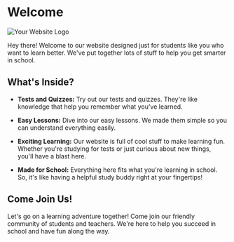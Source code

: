 # Welcome 

![Your Website Logo](link_to_your_logo.png)

Hey there! Welcome to our website designed just for students like you who want to learn better. We've put together lots of stuff to help you get smarter in school.

## What's Inside?

- **Tests and Quizzes:** Try out our tests and quizzes. They're like knowledge that help you remember what you've learned.
  
- **Easy Lessons:** Dive into our easy lessons. We made them simple so you can understand everything easily.
  
- **Exciting Learning:** Our website is full of cool stuff to make learning fun. Whether you're studying for tests or just curious about new things, you'll have a blast here.
  
- **Made for School:** Everything here fits what you're learning in school. So, it's like having a helpful study buddy right at your fingertips!

## Come Join Us!

Let's go on a learning adventure together! Come join our friendly community of students and teachers. We're here to help you succeed in school and have fun along the way.
